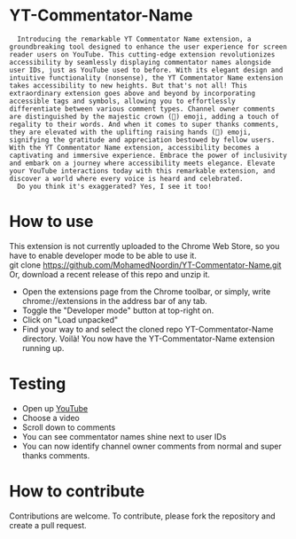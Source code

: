 # YT-Commentator-Name
      Introducing the remarkable YT Commentator Name extension, a groundbreaking tool designed to enhance the user experience for screen reader users on YouTube. This cutting-edge extension revolutionizes accessibility by seamlessly displaying commentator names alongside user IDs, just as YouTube used to before. With its elegant design and intuitive functionality (nonsense), the YT Commentator Name extension takes accessibility to new heights. But that's not all! This extraordinary extension goes above and beyond by incorporating accessible tags and symbols, allowing you to effortlessly differentiate between various comment types. Channel owner comments are distinguished by the majestic crown (👑) emoji, adding a touch of regality to their words. And when it comes to super thanks comments, they are elevated with the uplifting raising hands (🙌) emoji, signifying the gratitude and appreciation bestowed by fellow users. With the YT Commentator Name extension, accessibility becomes a captivating and immersive experience. Embrace the power of inclusivity and embark on a journey where accessibility meets elegance. Elevate your YouTube interactions today with this remarkable extension, and discover a world where every voice is heard and celebrated.  
      Do you think it's exaggerated? Yes, I see it too!
# How to use
This extension is not currently uploaded to the Chrome Web Store, so you have to enable developer mode to be able to use it.  
git clone https://github.com/MohamedNoordin/YT-Commentator-Name.git
Or, download a recent release of this repo and unzip it.
- Open the extensions page from the Chrome toolbar, or simply, write chrome://extensions in the address bar of any tab.
- Toggle the "Developer mode" button at top-right on.
- Click on "Load unpacked"
- Find your way to and select the cloned repo YT-Commentator-Name directory.
Voilà! You now have the YT-Commentator-Name extension running up.  
# Testing
- Open up [YouTube](https://www.youtube.com)
- Choose a video
- Scroll down to comments
- You can see commentator names shine next to user IDs
- You can now identify channel owner comments from normal and super thanks comments.
# How to contribute
Contributions are welcome. To contribute, please fork the repository and create a pull request.

